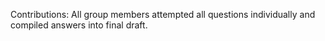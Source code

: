 Contributions: All group members attempted all questions individually and compiled answers into final draft.
